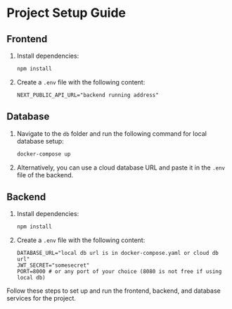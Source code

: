 # Project Setup Guide

## Frontend

1. Install dependencies:
    ```bash
    npm install
    ```
2. Create a `.env` file with the following content:
    ```env
    NEXT_PUBLIC_API_URL="backend running address"
    ```

## Database

1. Navigate to the `db` folder and run the following command for local database setup:
    ```bash
    docker-compose up
    ```
2. Alternatively, you can use a cloud database URL and paste it in the `.env` file of the backend.

## Backend

1. Install dependencies:
    ```bash
    npm install
    ```
2. Create a `.env` file with the following content:
    ```env
    DATABASE_URL="local db url is in docker-compose.yaml or cloud db url"
    JWT_SECRET="somesecret"
    PORT=8000 # or any port of your choice (8080 is not free if using local db)
    ```

Follow these steps to set up and run the frontend, backend, and database services for the project.